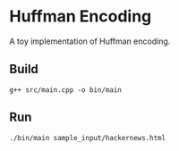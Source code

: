 # Huffman Encoding
A toy implementation of Huffman encoding.

## Build
```
g++ src/main.cpp -o bin/main
```

## Run
```
./bin/main sample_input/hackernews.html
```
